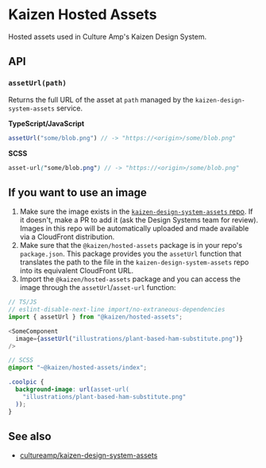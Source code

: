 # Kaizen Hosted Assets

Hosted assets used in Culture Amp's Kaizen Design System.

## API

### `assetUrl(path)`

Returns the full URL of the asset at `path` managed by the
`kaizen-design-system-assets` service.

**TypeScript/JavaScript**
```ts
assetUrl("some/blob.png") // -> "https://<origin>/some/blob.png"
```

**SCSS**
```scss
asset-url("some/blob.png") // -> "https://<origin>/some/blob.png"
```

## If you want to use an image

1. Make sure the image exists in the [`kaizen-design-system-assets` repo](https://github.com/cultureamp/kaizen-design-system-assets). If it doesn't, make a PR to add it (ask the Design Systems team for review). Images in this repo will be automatically uploaded and made available via a CloudFront distribution.
2. Make sure that the `@kaizen/hosted-assets` package is in your repo's `package.json`. This package provides you the `assetUrl` function that translates the path to the file in the `kaizen-design-system-assets` repo into its equivalent CloudFront URL.
3. Import the `@kaizen/hosted-assets` package and you can access the image through the `assetUrl`/`asset-url` function:

```js
// TS/JS
// eslint-disable-next-line import/no-extraneous-dependencies
import { assetUrl } from "@kaizen/hosted-assets";

<SomeComponent
  image={assetUrl("illustrations/plant-based-ham-substitute.png")}
/>
```

```scss
// SCSS
@import "~@kaizen/hosted-assets/index";

.coolpic {
  background-image: url(asset-url(
    "illustrations/plant-based-ham-substitute.png"
  ));
}
```

## See also

- [cultureamp/kaizen-design-system-assets](https://github.com/cultureamp/kaizen-design-system-assets/)
